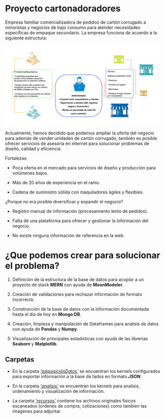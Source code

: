 # Proyecto cartonadoradores

Empresa familiar comercializadora de pedidos de cartón corrugado a minoristas y negocios de bajo consumo para atender necesidades específicas de empaque secundario. La empresa funciona de acuerdo a la siguiente estructura:

![image.png](/recursos/diagramaCartones.png)

Actualmente, hemos decidido que podemos ampliar la oferta del negocio para además de vender unidades de cartón corrugado, también es posible ofrecer servicios de asesoría en internet para solucionar problemas de diseño, calidad y eficiencia.

Fortalezas:

- Poca oferta en el mercado para servicios de diseño y producción para volúmenes bajos.

- Más de 20 años de experiencia en el ramo.

- Cadena de suministro sólida con maquiladores ágiles y flexibles.

¿Porque no era posible diversificar y expandir el negocio?

- Registro manual de información (procesamiento lento de pedidos).

- Falta de una plataforma para ofrecer y gestionar la información del negocio.

- No existe ninguna información de referencia en la web.

# ¿Que podemos crear para solucionar el problema?

1. Definición de la estructura de la base de datos para acoplar a un proyecto de stack **MERN** con ayuda de **MoonModeler**.

2. Creación de validaciones para rechazar información de formato incorrecto.

3. Construcción de la base de datos con la información documentada hasta el dia de hoy en **Mongo DB**.

4. Creación, limpieza y manipulación de Dataframes para analisis de datos con ayuda de **Pandas** y **Numpy**.

5. Visualización de principales estadisticas con ayuda de las librerias **Seaborn** y **Matplotlib**.

## Carpetas

 * En la carpeta [_'adquisiciónDatos'_](/adquisicionDatos) se encuentran los kernels configurados para exportar información a la base de tados en formato **_JSON_**.
 
 * En la carpeta [_'analisis'_](/analisis) se encuentran los kernels para analisis, ordenamiento y visualización de información.
 
 * La carpeta [_'recursos'_](/recursos) contiene los archivos originales fisicos escaneados (ordenes de compra, cotizaciones) como tambien las imagenes para adjuntar.  
